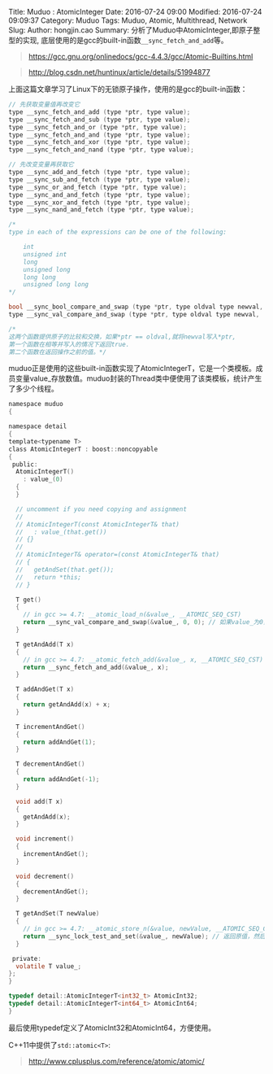 Title: Muduo : AtomicInteger
Date: 2016-07-24 09:00
Modified: 2016-07-24 09:09:37
Category: Muduo 
Tags: Muduo, Atomic, Multithread, Network
Slug: 
Author: hongjin.cao 
Summary: 分析了Muduo中AtomicInteger,即原子整型的实现, 底层使用的是gcc的built-in函数`__sync_fetch_and_add`等。

> https://gcc.gnu.org/onlinedocs/gcc-4.4.3/gcc/Atomic-Builtins.html

> http://blog.csdn.net/huntinux/article/details/51994877

上面这篇文章学习了Linux下的无锁原子操作，使用的是gcc的built-in函数：
```c
// 先获取变量值再改变它
type __sync_fetch_and_add (type *ptr, type value);
type __sync_fetch_and_sub (type *ptr, type value);
type __sync_fetch_and_or (type *ptr, type value);
type __sync_fetch_and_and (type *ptr, type value);
type __sync_fetch_and_xor (type *ptr, type value);
type __sync_fetch_and_nand (type *ptr, type value);

// 先改变变量再获取它
type __sync_add_and_fetch (type *ptr, type value);
type __sync_sub_and_fetch (type *ptr, type value);
type __sync_or_and_fetch (type *ptr, type value);
type __sync_and_and_fetch (type *ptr, type value);
type __sync_xor_and_fetch (type *ptr, type value);
type __sync_nand_and_fetch (type *ptr, type value);

/*
type in each of the expressions can be one of the following:

    int
    unsigned int
    long
    unsigned long
    long long
    unsigned long long
*/

bool __sync_bool_compare_and_swap (type *ptr, type oldval type newval, ...)
type __sync_val_compare_and_swap (type *ptr, type oldval type newval, ...)

/*
这两个函数提供原子的比较和交换，如果*ptr == oldval,就将newval写入*ptr,
第一个函数在相等并写入的情况下返回true.
第二个函数在返回操作之前的值。*/
```
muduo正是使用的这些built-in函数实现了AtomicIntegerT，它是一个类模板。成员变量value_存放数值。muduo封装的Thread类中便使用了该类模板，统计产生了多少个线程。

```c
namespace muduo
{

namespace detail
{
template<typename T>
class AtomicIntegerT : boost::noncopyable
{
 public:
  AtomicIntegerT()
    : value_(0)
  {
  }

  // uncomment if you need copying and assignment
  //
  // AtomicIntegerT(const AtomicIntegerT& that)
  //   : value_(that.get())
  // {}
  //
  // AtomicIntegerT& operator=(const AtomicIntegerT& that)
  // {
  //   getAndSet(that.get());
  //   return *this;
  // }

  T get()
  {
    // in gcc >= 4.7: __atomic_load_n(&value_, __ATOMIC_SEQ_CST)
    return __sync_val_compare_and_swap(&value_, 0, 0); // 如果value_为0，那么将value_设置为0，并返回0
  }

  T getAndAdd(T x)
  {
    // in gcc >= 4.7: __atomic_fetch_add(&value_, x, __ATOMIC_SEQ_CST)
    return __sync_fetch_and_add(&value_, x);
  }

  T addAndGet(T x)
  {
    return getAndAdd(x) + x;
  }

  T incrementAndGet()
  {
    return addAndGet(1);
  }

  T decrementAndGet()
  {
    return addAndGet(-1);
  }

  void add(T x)
  {
    getAndAdd(x);
  }

  void increment()
  {
    incrementAndGet();
  }

  void decrement()
  {
    decrementAndGet();
  }

  T getAndSet(T newValue)
  {
    // in gcc >= 4.7: __atomic_store_n(&value, newValue, __ATOMIC_SEQ_CST)
    return __sync_lock_test_and_set(&value_, newValue); // 返回原值，然后设置成新值newValue
  }

 private:
  volatile T value_;
};
}

typedef detail::AtomicIntegerT<int32_t> AtomicInt32;
typedef detail::AtomicIntegerT<int64_t> AtomicInt64;
}
```

最后使用typedef定义了AtomicInt32和AtomicInt64，方便使用。

C++11中提供了`std::atomic<T>`:
> http://www.cplusplus.com/reference/atomic/atomic/
